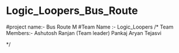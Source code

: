 # Logic_Loopers_Bus_Route

#project name:-  Bus Route M
#Team Name :- Logic_Loopers
/*
Team Members:-
  Ashutosh Ranjan (Team leader)
  Pankaj
  Aryan
  Tejasvi

*/
